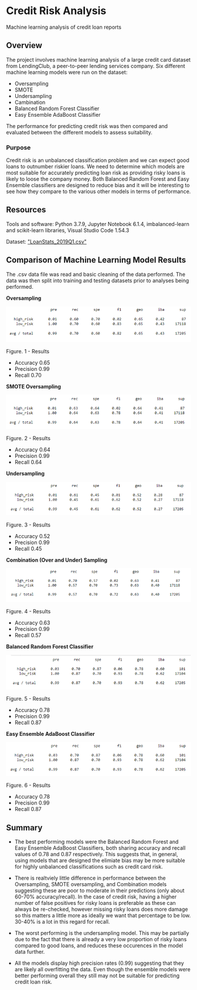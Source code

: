 # Credit Risk Analysis

Machine learning analysis of credit loan reports

## Overview

The project involves machine learning analysis of a large credit card dataset from LendingClub, a peer-to-peer lending services company. Six different machine learning models were run on the dataset:

* Oversampling
* SMOTE
* Undersampling
* Cambination
* Balanced Random Forest Classifier
* Easy Ensemble AdaBoost Classifier

The performance for predicting credit risk was then compared and evaluated between the different models to assess suitability.

### Purpose

Credit risk is an unbalanced classification problem and we can expect good loans to outnumber riskier loans. We need to determine which models are most suitable for accurately predicting loan risk as providing risky loans is likely to loose the company money. Both Balanced Random Forest and Easy Ensemble classifiers are designed to reduce bias and it will be interesting to see how they compare to the various other models in terms of performance. 

## Resources

Tools and software: Python 3.7.9, Jupyter Notebook 6.1.4, imbalanced-learn and scikit-learn libraries, Visual Studio Code 1.54.3

Dataset: ["LoanStats_2019Q1.csv"](https://github.com/jkenning/Credit_Risk_Analysis/blob/main/Resources/LoanStats_2019Q1.csv)

## Comparison of Machine Learning Model Results

The .csv data file was read and basic cleaning of the data performed. The data was then split into training and testing datasets prior to analyses being performed.

**Oversampling**

![](https://github.com/jkenning/Credit_Risk_Analysis/blob/main/Images/oversampling_class_report.png)

Figure. 1 - Results
* Accuracy  0.65
* Precision 0.99
* Recall    0.70

**SMOTE Oversampling**

![](https://github.com/jkenning/Credit_Risk_Analysis/blob/main/Images/SMOTE_class_report.png)

Figure. 2 - Results
* Accuracy  0.64
* Precision 0.99
* Recall    0.64

**Undersampling**

![](https://github.com/jkenning/Credit_Risk_Analysis/blob/main/Images/undersampling_class_report.png)

Figure. 3 - Results
* Accuracy  0.52
* Precision 0.99
* Recall    0.45

**Combination (Over and Under) Sampling**

![](https://github.com/jkenning/Credit_Risk_Analysis/blob/main/Images/combination_class_report.png)

Figure. 4 - Results
* Accuracy  0.63
* Precision 0.99
* Recall    0.57

**Balanced Random Forest Classifier**

![](https://github.com/jkenning/Credit_Risk_Analysis/blob/main/Images/randomforest_class_report.png)

Figure. 5 - Results
* Accuracy  0.78
* Precision 0.99
* Recall    0.87

**Easy Ensemble AdaBoost Classifier**

![](https://github.com/jkenning/Credit_Risk_Analysis/blob/main/Images/easyensemble_class_report.png)

Figure. 6 - Results
* Accuracy  0.78
* Precision 0.99
* Recall    0.87

## Summary

* The best performing models were the Balanced Random Forest and Easy Ensemble AdaBoost Classifiers, both sharing accuracy and recall values of 0.78 and 0.87 respectively. This suggests that, in general, using models that are designed the elimiate bias may be more suitable for highly unbalanced classifications such as credit card risk.

* There is realtviely little difference in performance between the Oversampling, SMOTE oversampling, and Combination models suggesting these are poor to moderate in their predictions (only about 60-70% accuracy/recall). In the case of credit risk, having a higher number of false positives for risky loans is preferable as these can always be re-checked, however missing risky loans does more damage so this matters a little more as ideally we want that percentage to be low. 30-40% is a lot in this regard for recall. 

* The worst performing is the undersampling model. This may be partially due to the fact that there is already a very low proportion of risky loans compared to good loans, and reduces these occurences in the model data further.

* All the models display high precision rates (0.99) suggesting that they are likely all overfitting the data. Even though the ensemble models were better performing overall they still may not be suitable for predicting credit loan risk.